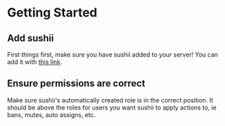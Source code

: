 # Getting Started

## Add sushii

First things first, make sure you have sushii added to your server! You can add
it with [this link](https://discord.com/api/oauth2/authorize?client_id=193163942502072320&permissions=268823622&scope=applications.commands%20bot).

## Ensure permissions are correct

Make sure sushii's automatically created role is in the correct position. It
should be above the roles for users you want sushii to apply actions to, ie
bans, mutes, auto assigns, etc.
